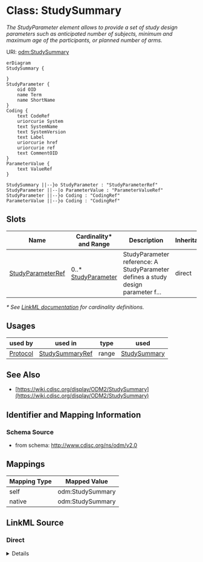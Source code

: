 # Class: StudySummary

_The StudyParameter element allows to provide a set of study design parameters such as anticipated number of subjects, minimum and maximum age of the participants, or planned number of arms._




URI: [odm:StudySummary](http://www.cdisc.org/ns/odm/v2.0/StudySummary)


```mermaid
erDiagram
StudySummary {

}
StudyParameter {
    oid OID  
    name Term  
    name ShortName  
}
Coding {
    text CodeRef  
    uriorcurie System  
    text SystemName  
    text SystemVersion  
    text Label  
    uriorcurie href  
    uriorcurie ref  
    text CommentOID  
}
ParameterValue {
    text ValueRef  
}

StudySummary ||--}o StudyParameter : "StudyParameterRef"
StudyParameter ||--|o ParameterValue : "ParameterValueRef"
StudyParameter ||--}o Coding : "CodingRef"
ParameterValue ||--}o Coding : "CodingRef"

```



<!-- no inheritance hierarchy -->


## Slots

| Name | Cardinality* and Range | Description | Inheritance |
| ---  | --- | --- | --- |
| [StudyParameterRef](StudyParameterRef.md) | 0..* <br/> [StudyParameter](StudyParameter.md) | StudyParameter reference: A StudyParameter defines a study design parameter f... | direct |

_* See [LinkML documentation](https://linkml.io/linkml/schemas/slots.html#slot-cardinality) for cardinality definitions._




## Usages

| used by | used in | type | used |
| ---  | --- | --- | --- |
| [Protocol](Protocol.md) | [StudySummaryRef](StudySummaryRef.md) | range | [StudySummary](StudySummary.md) |






## See Also

* [https://wiki.cdisc.org/display/ODM2/StudySummary](https://wiki.cdisc.org/display/ODM2/StudySummary)

## Identifier and Mapping Information







### Schema Source


* from schema: http://www.cdisc.org/ns/odm/v2.0





## Mappings

| Mapping Type | Mapped Value |
| ---  | ---  |
| self | odm:StudySummary |
| native | odm:StudySummary |





## LinkML Source

<!-- TODO: investigate https://stackoverflow.com/questions/37606292/how-to-create-tabbed-code-blocks-in-mkdocs-or-sphinx -->

### Direct

<details>
```yaml
name: StudySummary
description: The StudyParameter element allows to provide a set of study design parameters
  such as anticipated number of subjects, minimum and maximum age of the participants,
  or planned number of arms.
from_schema: http://www.cdisc.org/ns/odm/v2.0
see_also:
- https://wiki.cdisc.org/display/ODM2/StudySummary
rank: 1000
slots:
- StudyParameterRef
slot_usage:
  StudyParameterRef:
    name: StudyParameterRef
    multivalued: true
    domain_of:
    - StudySummary
    range: StudyParameter
    inlined: true
    inlined_as_list: true
class_uri: odm:StudySummary

```
</details>

### Induced

<details>
```yaml
name: StudySummary
description: The StudyParameter element allows to provide a set of study design parameters
  such as anticipated number of subjects, minimum and maximum age of the participants,
  or planned number of arms.
from_schema: http://www.cdisc.org/ns/odm/v2.0
see_also:
- https://wiki.cdisc.org/display/ODM2/StudySummary
rank: 1000
slot_usage:
  StudyParameterRef:
    name: StudyParameterRef
    multivalued: true
    domain_of:
    - StudySummary
    range: StudyParameter
    inlined: true
    inlined_as_list: true
attributes:
  StudyParameterRef:
    name: StudyParameterRef
    description: 'StudyParameter reference: A StudyParameter defines a study design
      parameter for which the value or values are delivered in the ParameterValue
      child element or elements.'
    from_schema: http://www.cdisc.org/ns/odm/v2.0
    rank: 1000
    multivalued: true
    identifier: false
    alias: StudyParameterRef
    owner: StudySummary
    domain_of:
    - StudySummary
    range: StudyParameter
    inlined: true
    inlined_as_list: true
class_uri: odm:StudySummary

```
</details>